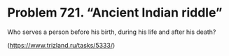 # Problem 721. “Ancient Indian riddle”

Who serves a person before his birth, during his life and after his death?

(https://www.trizland.ru/tasks/5333/)